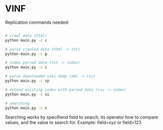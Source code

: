 # VINF

Replication commands needed:

```bash

# crawl data (html)
python main.py -c c  

# parse crawled data (html -> txt)
python main.py -c p

# index parsed data (txt -> index)
python main.py -c i

# parse downloaded wiki dump (xml -> csv)
python main.py -c sp 

# extend existing index with parsed data (csv -> index)
python main.py -c si

# searching
python main.py -c s

```

Searching works by specifiend field to search, its operator how to compare values, and the value to search for. Example: field=xyz or field>123 
